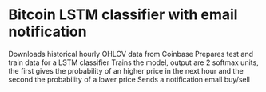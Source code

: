 # Bitcoin LSTM classifier with email notification

Downloads historical hourly OHLCV data from Coinbase
Prepares test and train data for a LSTM classifier
Trains the model, output are 2 softmax units, the first gives the probability of an higher price in the next hour and the second the probability of a lower price
Sends a notification email buy/sell